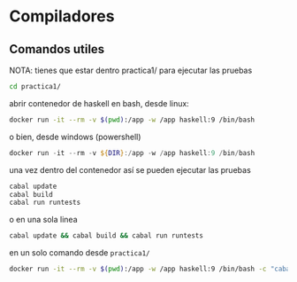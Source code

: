 # Compiladores

## Comandos utiles

NOTA: tienes que estar dentro practica1/ para ejecutar las pruebas 

```bash
cd practica1/
```

abrir contenedor de haskell en bash, desde linux:
```bash
docker run -it --rm -v $(pwd):/app -w /app haskell:9 /bin/bash
```

o bien, desde windows (powershell)
```powershell
docker run -it --rm -v ${DIR}:/app -w /app haskell:9 /bin/bash
```

una vez dentro del contenedor así se pueden ejecutar las pruebas
```bash
cabal update
cabal build
cabal run runtests
```

o en una sola linea
```bash
cabal update && cabal build && cabal run runtests
```

en un solo comando desde `practica1/`
```bash
docker run -it --rm -v $(pwd):/app -w /app haskell:9 /bin/bash -c "cabal update && cabal build && cabal run runtests"
```